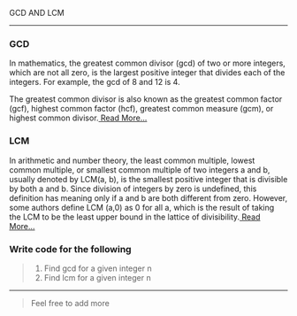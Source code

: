 GCD AND LCM
<hr>

### GCD

In mathematics, the greatest common divisor (gcd) of two or more integers, which are not all zero, is the largest positive integer that divides each of the integers. For example, the gcd of 8 and 12 is 4.

The greatest common divisor is also known as the greatest common factor (gcf), highest common factor (hcf), greatest common measure (gcm), or highest common divisor.<a href="https://en.wikipedia.org/wiki/Greatest_common_divisor"> Read More...</a>

### LCM

In arithmetic and number theory, the least common multiple, lowest common multiple, or smallest common multiple of two integers a and b, usually denoted by LCM(a, b), is the smallest positive integer that is divisible by both a and b. Since division of integers by zero is undefined, this definition has meaning only if a and b are both different from zero. However, some authors define LCM (a,0) as 0 for all a, which is the result of taking the LCM to be the least upper bound in the lattice of divisibility.<a href="https://en.wikipedia.org/wiki/Least_common_multiple"> Read More...</a>

### Write code for the following

> <ol>
> <li> Find gcd for a given integer n </li>
> <li> Find lcm for a given integer n </li>
</ol>

<hr>

> Feel free to add more
